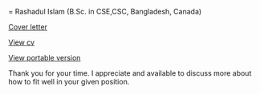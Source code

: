 = Rashadul Islam (B.Sc. in CSE,CSC, Bangladesh, Canada)

[Cover letter](https://github.com/impactLens/se_rashadul/raw/refs/heads/main/CoverLetter_se.pdf)

[View cv](https://html-preview.github.io/?url=https://raw.githubusercontent.com/impactLens/se_rashadul/refs/heads/main/SE_rashadulIslam.html)

[View portable version](https://github.com/impactLens/se_rashadul/raw/refs/heads/main/SE_rashadulIslam.pdf)

Thank you for your time. I appreciate and available to discuss more about how to fit well in your given position.
